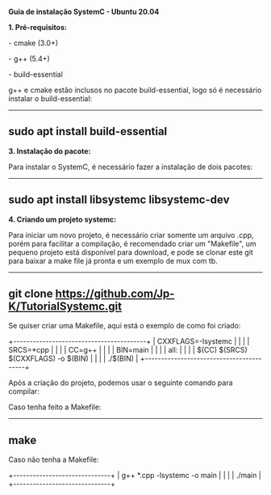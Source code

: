 **Guia de instalação SystemC - Ubuntu 20.04**

**1. Pré-requisitos:**

\- cmake (3.0+)

\- g++ (5.4+)

\- build-essential

g++ e cmake estão inclusos no pacote build-essential, logo só é
necessário instalar o build-essential:

  ----------------------------------
  sudo apt install build-essential
  ----------------------------------

**3. Instalação do pacote:**

Para instalar o SystemC, é necessário fazer a instalação de dois
pacotes:

  --------------------------------------------
  sudo apt install libsystemc libsystemc-dev
  --------------------------------------------

**4. Criando um projeto systemc:**

Para iniciar um novo projeto, é necessário criar somente um arquivo
.cpp, porém para facilitar a compilação, é recomendado criar um
"Makefile", um pequeno projeto está disponível para download, e pode se
clonar este git para baixar a make file já pronta e um exemplo de mux
com tb.

  -------------------------------------------------------
  git clone https://github.com/Jp-K/TutorialSystemc.git
  -------------------------------------------------------

Se quiser criar uma Makefile, aqui está o exemplo de como foi criado:

+-----------------------------------------+
| CXXFLAGS=-lsystemc                      |
|                                         |
| SRCS=\*cpp                              |
|                                         |
| CC=g++                                  |
|                                         |
| BIN=main                                |
|                                         |
| all:                                    |
|                                         |
| \$(CC) \$(SRCS) \$(CXXFLAGS) -o \$(BIN) |
|                                         |
| ./\$(BIN)                               |
+-----------------------------------------+

Após a criação do projeto, podemos usar o seguinte comando para
compilar:

Caso tenha feito a Makefile:

  ------
  make
  ------

Caso não tenha a Makefile:

+------------------------------+
| g++ \*.cpp -lsystemc -o main |
|                              |
| ./main                       |
+------------------------------+
